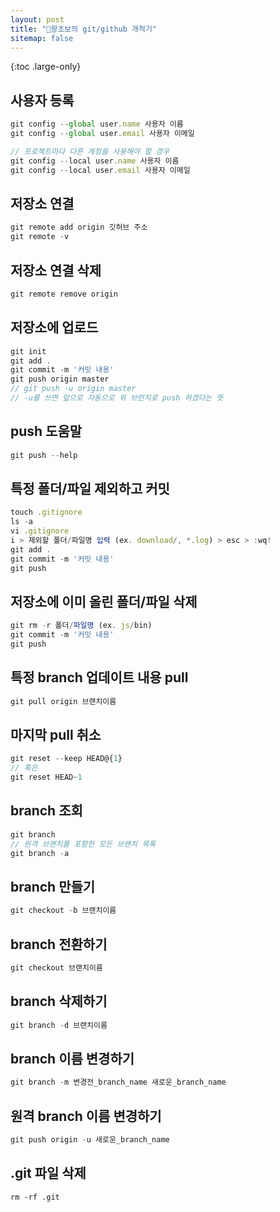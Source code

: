 ```yaml
---
layout: post
title: "🤴왕초보의 git/github 개척기"
sitemap: false
---
```


{:toc .large-only}

## 사용자 등록

```js
git config --global user.name 사용자 이름
git config --global user.email 사용자 이메일

// 프로젝트마다 다른 계정을 사용해야 할 경우
git config --local user.name 사용자 이름
git config --local user.email 사용자 이메일
```

## 저장소 연결

```js
git remote add origin 깃허브 주소
git remote -v
```

## 저장소 연결 삭제

```js
git remote remove origin
```

## 저장소에 업로드

```js
git init
git add .
git commit -m '커밋 내용'
git push origin master
// git push -u origin master
// -u를 쓰면 앞으로 자동으로 위 브런치로 push 하겠다는 뜻
```

## push 도움말

```js
git push --help
```

## 특정 폴더/파일 제외하고 커밋

```js
touch .gitignore
ls -a
vi .gitignore
i > 제외할 폴더/파일명 입력 (ex. download/, *.log) > esc > :wq!
git add .
git commit -m '커밋 내용'
git push
```

## 저장소에 이미 올린 폴더/파일 삭제

```js
git rm -r 폴더/파일명 (ex. js/bin)
git commit -m '커밋 내용'
git push
```

## 특정 branch 업데이트 내용 pull

```js
git pull origin 브랜치이름
```

## 마지막 pull 취소

```js
git reset --keep HEAD@{1}
// 혹은
git reset HEAD~1
```

## branch 조회

```js
git branch
// 원격 브랜치를 포함한 모든 브랜치 목록
git branch -a
```

## branch 만들기

```js
git checkout -b 브랜치이름
```

## branch 전환하기

```js
git checkout 브랜치이름
```

## branch 삭제하기

```js
git branch -d 브랜치이름
```

## branch 이름 변경하기

```js
git branch -m 변경전_branch_name 새로운_branch_name
```

## 원격 branch 이름 변경하기

```js
git push origin -u 새로운_branch_name
```

## .git 파일 삭제

```html
rm -rf .git
```
